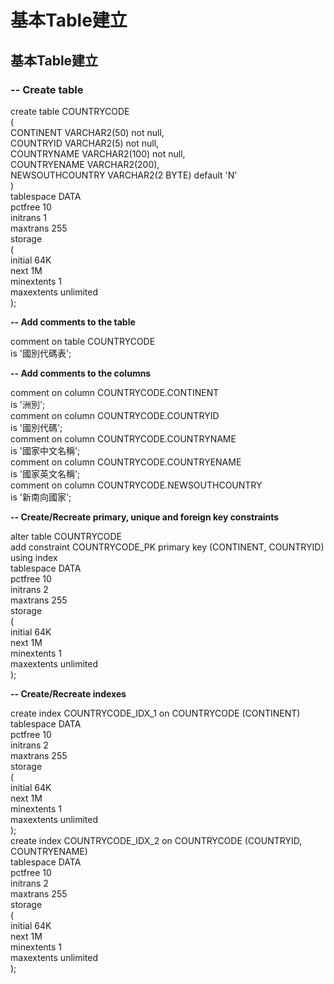 # 基本Table建立

## 基本Table建立

### **-- Create table**

create table COUNTRYCODE  
\(  
CONTINENT VARCHAR2\(50\) not null,  
COUNTRYID VARCHAR2\(5\) not null,  
COUNTRYNAME VARCHAR2\(100\) not null,  
COUNTRYENAME VARCHAR2\(200\),  
NEWSOUTHCOUNTRY VARCHAR2\(2 BYTE\) default 'N'  
\)  
tablespace DATA  
pctfree 10  
initrans 1  
maxtrans 255  
storage  
\(  
initial 64K  
next 1M  
minextents 1  
maxextents unlimited  
\);

**-- Add comments to the table**

comment on table COUNTRYCODE  
is '國別代碼表';

**-- Add comments to the columns**

comment on column COUNTRYCODE.CONTINENT  
is '洲別';  
comment on column COUNTRYCODE.COUNTRYID  
is '國別代碼';  
comment on column COUNTRYCODE.COUNTRYNAME  
is '國家中文名稱';  
comment on column COUNTRYCODE.COUNTRYENAME  
is '國家英文名稱';  
comment on column COUNTRYCODE.NEWSOUTHCOUNTRY  
is '新南向國家';

**-- Create/Recreate primary, unique and foreign key constraints**

alter table COUNTRYCODE  
add constraint COUNTRYCODE\_PK primary key \(CONTINENT, COUNTRYID\)  
using index  
tablespace DATA  
pctfree 10  
initrans 2  
maxtrans 255  
storage  
\(  
initial 64K  
next 1M  
minextents 1  
maxextents unlimited  
\);

**-- Create/Recreate indexes**

create index COUNTRYCODE\_IDX\_1 on COUNTRYCODE \(CONTINENT\)  
tablespace DATA  
pctfree 10  
initrans 2  
maxtrans 255  
storage  
\(  
initial 64K  
next 1M  
minextents 1  
maxextents unlimited  
\);  
create index COUNTRYCODE\_IDX\_2 on COUNTRYCODE \(COUNTRYID, COUNTRYENAME\)  
tablespace DATA  
pctfree 10  
initrans 2  
maxtrans 255  
storage  
\(  
initial 64K  
next 1M  
minextents 1  
maxextents unlimited  
\);

